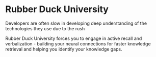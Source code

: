 # Rubber Duck University 


Developers are often slow in developing deep understanding of the technologies they use due to the rush 

Rubber Duck University forces you to engage in active recall and verbalization - building your neural connections for faster knowledge retrieval and helping you identify your knowledge gaps.

